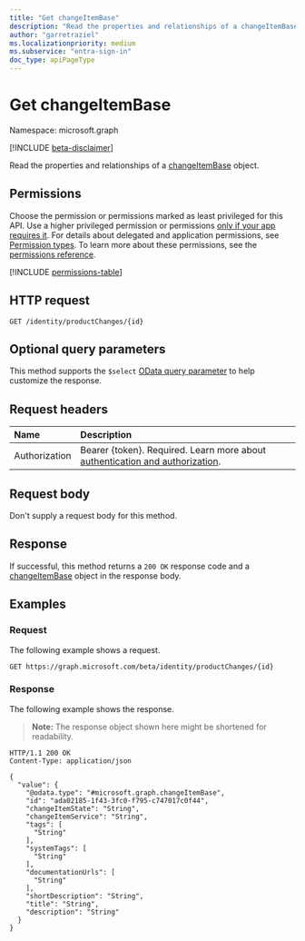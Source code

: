 ```yaml
---
title: "Get changeItemBase"
description: "Read the properties and relationships of a changeItemBase object."
author: "garretraziel"
ms.localizationpriority: medium
ms.subservice: "entra-sign-in"
doc_type: apiPageType
---
```


# Get changeItemBase

Namespace: microsoft.graph

[!INCLUDE [beta-disclaimer](../../includes/beta-disclaimer.md)]

Read the properties and relationships of a [changeItemBase](../resources/changeitembase.md) object.

## Permissions

Choose the permission or permissions marked as least privileged for this API. Use a higher privileged permission or permissions [only if your app requires it](/graph/permissions-overview#best-practices-for-using-microsoft-graph-permissions). For details about delegated and application permissions, see [Permission types](/graph/permissions-overview#permission-types). To learn more about these permissions, see the [permissions reference](/graph/permissions-reference).

<!-- {
  "blockType": "permissions",
  "name": "changeitembase-get-permissions"
}
-->
[!INCLUDE [permissions-table](../includes/permissions/changeitembase-get-permissions.md)]

## HTTP request

<!-- {
  "blockType": "ignored"
}
-->
``` http
GET /identity/productChanges/{id}
```

## Optional query parameters

This method supports the `$select` [OData query parameter](/graph/query-parameters) to help customize the response.

## Request headers

|Name|Description|
|:---|:---|
|Authorization|Bearer {token}. Required. Learn more about [authentication and authorization](/graph/auth/auth-concepts).|

## Request body

Don't supply a request body for this method.

## Response

If successful, this method returns a `200 OK` response code and a [changeItemBase](../resources/changeitembase.md) object in the response body.

## Examples

### Request

The following example shows a request.
<!-- {
  "blockType": "request",
  "name": "get_changeitembase"
}
-->
``` http
GET https://graph.microsoft.com/beta/identity/productChanges/{id}
```


### Response

The following example shows the response.
>**Note:** The response object shown here might be shortened for readability.
<!-- {
  "blockType": "response",
  "truncated": true,
  "@odata.type": "microsoft.graph.changeItemBase"
}
-->
``` http
HTTP/1.1 200 OK
Content-Type: application/json

{
  "value": {
    "@odata.type": "#microsoft.graph.changeItemBase",
    "id": "ada02185-1f43-3fc0-f795-c747017c0f44",
    "changeItemState": "String",
    "changeItemService": "String",
    "tags": [
      "String"
    ],
    "systemTags": [
      "String"
    ],
    "documentationUrls": [
      "String"
    ],
    "shortDescription": "String",
    "title": "String",
    "description": "String"
  }
}
```
